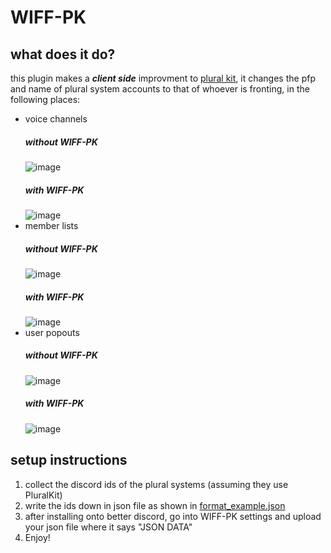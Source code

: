 # WIFF-PK
## what does it do?

this plugin makes a ***client side*** improvment to [plural kit](https://pluralkit.me/), it changes the pfp and name of plural system accounts to that of whoever is fronting, in the following places:
- voice channels
  ##### without WIFF-PK
  ![image](https://user-images.githubusercontent.com/36543893/137802615-256cd896-cf04-47b3-b27a-421650e7214c.png)
  ##### with WIFF-PK
  ![image](https://user-images.githubusercontent.com/36543893/137802913-2ca16e0e-cad5-4f78-8731-2996b0ca8b3c.png)
- member lists
  ##### without WIFF-PK
  ![image](https://user-images.githubusercontent.com/36543893/137803414-71a84d9f-06f9-4b71-8182-dffdf6f77ddc.png)
  ##### with WIFF-PK
  ![image](https://user-images.githubusercontent.com/36543893/137803345-17225950-fed4-4a07-b8f0-6732a2a39fba.png)
- user popouts
  ##### without WIFF-PK
  ![image](https://user-images.githubusercontent.com/36543893/137805723-61daee83-c21e-4800-8244-de0ec53152fc.png)
  ##### with WIFF-PK
  ![image](https://user-images.githubusercontent.com/36543893/137805181-6e61ffd8-58d5-4e7d-985f-cb16ad9ae956.png)

## setup instructions
1) collect the discord ids of the plural systems (assuming they use PluralKit)
2) write the ids down in json file as shown in [format_example.json](format_example.json)
3) after installing onto better discord, go into WIFF-PK settings and upload your json file where it says "JSON DATA"
4) Enjoy!
